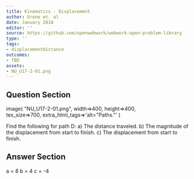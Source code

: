 ```yaml
---
title: Kinematics - Displacement
author: Urone et. al
date: January 2018
editor: ''
source: https://github.com/openwebwork/webwork-open-problem-library
type: ''
tags:
- displacementdistance
outcomes:
- TBD
assets:
- NU_U17-2-01.png
---
```


## Question Section 

image( "NU_U17-2-01.png", width=>400, height=>400,  
tex_size=>700, extra_html_tags=>'alt="Paths."' )

Find the following for path D:
a) The distance traveled.
b) The magnitude of the displacement from start to finish.
c) The displacement from start to finish.

## Answer Section

a = 8
b = 4
c = -4